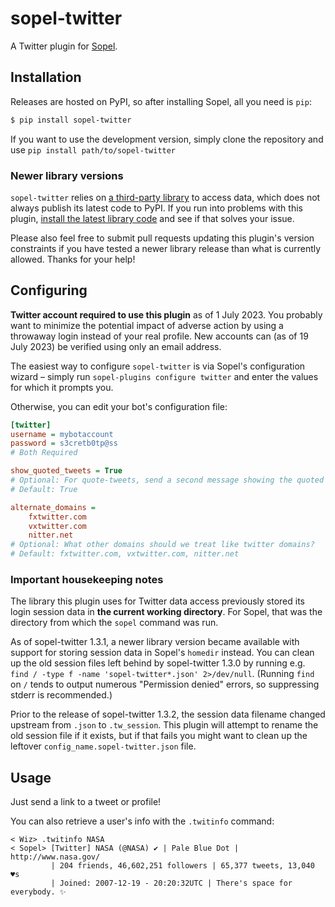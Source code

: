 # sopel-twitter

A Twitter plugin for [Sopel](https://sopel.chat/).

## Installation

Releases are hosted on PyPI, so after installing Sopel, all you need is `pip`:

```bash
$ pip install sopel-twitter
```

If you want to use the development version, simply clone the repository and use
`pip install path/to/sopel-twitter`

### Newer library versions

`sopel-twitter` relies on [a third-party library][tweety-source] to access data,
which does not always publish its latest code to PyPI. If you run into problems
with this plugin, [install the latest library code][tweety-source-updates] and
see if that solves your issue.

Please also feel free to submit pull requests updating this plugin's version
constraints if you have tested a newer library release than what is currently
allowed. Thanks for your help!

[tweety-source]: https://github.com/mahrtayyab/tweety
[tweety-source-updates]: https://github.com/mahrtayyab/tweety#keep-synced-with-latest-fixes

## Configuring

**Twitter account required to use this plugin** as of 1 July 2023. You probably
want to minimize the potential impact of adverse action by using a throwaway
login instead of your real profile. New accounts can (as of 19 July 2023) be
verified using only an email address.

The easiest way to configure `sopel-twitter` is via Sopel's configuration
wizard – simply run `sopel-plugins configure twitter` and enter the values
for which it prompts you.

Otherwise, you can edit your bot's configuration file:

```ini
[twitter]
username = mybotaccount
password = s3cretb0tp@ss
# Both Required

show_quoted_tweets = True
# Optional: For quote-tweets, send a second message showing the quoted tweet?
# Default: True

alternate_domains =
    fxtwitter.com
    vxtwitter.com
    nitter.net
# Optional: What other domains should we treat like twitter domains?
# Default: fxtwitter.com, vxtwitter.com, nitter.net
```

### Important housekeeping notes

The library this plugin uses for Twitter data access previously stored its
login session data in **the current working directory**. For Sopel, that was
the directory from which the `sopel` command was run.

As of sopel-twitter 1.3.1, a newer library version became available with
support for storing session data in Sopel's `homedir` instead. You can clean
up the old session files left behind by sopel-twitter 1.3.0 by running e.g.
`find / -type f -name 'sopel-twitter*.json' 2>/dev/null`. (Running `find` on
`/` tends to output numerous "Permission denied" errors, so suppressing stderr
is recommended.)

Prior to the release of sopel-twitter 1.3.2, the session data filename changed
upstream from `.json` to `.tw_session`. This plugin will attempt to rename the
old session file if it exists, but if that fails you might want to clean up the
leftover `config_name.sopel-twitter.json` file.

## Usage

Just send a link to a tweet or profile!

You can also retrieve a user's info with the `.twitinfo` command:

```irc
< Wiz> .twitinfo NASA
< Sopel> [Twitter] NASA (@NASA) ✔️ | Pale Blue Dot | http://www.nasa.gov/
         | 204 friends, 46,602,251 followers | 65,377 tweets, 13,040 ♥s
         | Joined: 2007-12-19 - 20:20:32UTC | There's space for everybody. ✨
```
